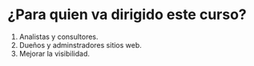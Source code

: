 # ¿Para quien va dirigido este curso?
1. Analistas y consultores.
2. Dueños y adminstradores sitios web.
3. Mejorar la visibilidad.

